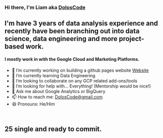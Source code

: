 ### Hi there, I'm Liam aka [DolosCode][website]

## I'm have 3 years of data analysis experience and recently have been branching out into data science, data engineering and more project-based work. 

#### I mostly work in with the Google Cloud and Marketing Platforms.

- 🔭 I’m currently working on building a github pages website [Website][website]
- 🌱 I’m currently learning Data Engineering 
- 👯 I’m looking to collaborate on any GCP related add-ons/tools
- 🤔 I’m looking for help with... Everything! (Mentorship would be nice!)
- 💬 Ask me about Google Analytics or BigQuery
- 📫 How to reach me: DolosCode@gmail.com
- 😄 Pronouns: He/Him
 
<br>

[website]: httpsL//www.google.com

## 25 single and ready to commit.
